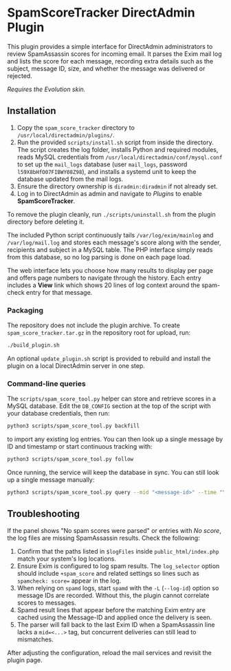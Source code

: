 # SpamScoreTracker DirectAdmin Plugin

This plugin provides a simple interface for DirectAdmin administrators to review SpamAssassin scores for incoming email. It parses the Exim mail log and lists the score for each message, recording extra details such as the subject, message ID, size, and whether the message was delivered or rejected.

*Requires the Evolution skin.*

## Installation

1. Copy the `spam_score_tracker` directory to `/usr/local/directadmin/plugins/`.
2. Run the provided `scripts/install.sh` script from inside the directory. The script creates the log folder, installs Python and required modules, reads MySQL credentials from `/usr/local/directadmin/conf/mysql.conf` to set up the `mail_logs` database (user `mail_logs`, password `l59X8bHfO07FIBWY08Z98`), and installs a systemd unit to keep the database updated from the mail logs.
3. Ensure the directory ownership is `diradmin:diradmin` if not already set.
4. Log in to DirectAdmin as admin and navigate to *Plugins* to enable **SpamScoreTracker**.

To remove the plugin cleanly, run `./scripts/uninstall.sh` from the plugin directory before deleting it.

The included Python script continuously tails `/var/log/exim/mainlog` and `/var/log/mail.log` and stores each message's score along with the sender, recipients and subject in a MySQL table. The PHP interface simply reads from this database, so no log parsing is done on each page load.

The web interface lets you choose how many results to display per page and offers page numbers to navigate through the history. Each entry includes a **View** link which shows 20 lines of log context around the spam-check entry for that message.

### Packaging

The repository does not include the plugin archive. To create `spam_score_tracker.tar.gz` in the repository root for upload, run:

```sh
./build_plugin.sh
```

An optional `update_plugin.sh` script is provided to rebuild and install the plugin on a local DirectAdmin server in one step.

### Command-line queries

The `scripts/spam_score_tool.py` helper can store and retrieve scores in a
MySQL database. Edit the `DB_CONFIG` section at the top of the script with your
database credentials, then run:

```sh
python3 scripts/spam_score_tool.py backfill
```
to import any existing log entries. You can then look up a single message by
ID and timestamp or start continuous tracking with:

```sh
python3 scripts/spam_score_tool.py follow
```

Once running, the service will keep the database in sync. You can still look up
a single message manually:

```sh
python3 scripts/spam_score_tool.py query --mid "<message-id>" --time "YYYY/MM/DD HH:MM"
```

## Troubleshooting

If the panel shows "No spam scores were parsed" or entries with *No score*, the log files are missing SpamAssassin results. Check the following:

1. Confirm that the paths listed in `$logFiles` inside `public_html/index.php` match your system's log locations.
2. Ensure Exim is configured to log spam results. The `log_selector` option should include `+spam_score` and related settings so lines such as `spamcheck: score=` appear in the log.
3. When relying on `spamd` logs, start `spamd` with the `-L` (`--log-id`) option so message IDs are recorded. Without this, the plugin cannot correlate scores to messages.
4. Spamd result lines that appear before the matching Exim entry are cached using the Message-ID and applied once the delivery is seen.
5. The parser will fall back to the last Exim ID when a SpamAssassin line lacks a `mid=<...>` tag, but concurrent deliveries can still lead to mismatches.

After adjusting the configuration, reload the mail services and revisit the plugin page.
